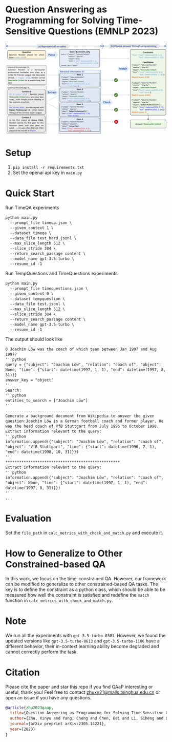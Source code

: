 # Question Answering as Programming for Solving Time-Sensitive Questions (EMNLP 2023)

<img src="./images/main_figure.png" alt="Image  Title" style="zoom: 100%;" />

# Setup
1. `pip install -r requirements.txt`
2. Set the openai api key in `main.py`

# Quick Start
Run TimeQA experiments
```
python main.py 
  --prompt_file timeqa.json \
  --given_context 1 \
  --dataset timeqa \
  --data_file test_hard.jsonl \
  --max_slice_length 512 \
  --slice_stride 384 \
  --return_search_passage content \
  --model_name gpt-3.5-turbo \
  --resume_id -1 
```

Run TempQuestions and TimeQuestions experiments
```
python main.py 
  --prompt_file timequestions.json \
  --given_context 0 \
  --dataset tempquestion \
  --data_file test.jsonl \
  --max_slice_length 512 \
  --slice_stride 384 \
  --return_search_passage content \
  --model_name gpt-3.5-turbo \
  --resume_id -1 
```

The output should look like
```
0 Joachim Löw was the coach of which team between Jan 1997 and Aug 1997?
'''python
query = {"subject": "Joachim Löw", "relation": "coach of", "object": None, "time": {"start": datetime(1997, 1, 1), "end": datetime(1997, 8, 31)}}
answer_key = "object"
'''
Search:
'''python
entities_to_search = ["Joachim Löw"]
'''
--------------------------------------------------
Generate a background document from Wikipedia to answer the given question:Joachim Löw is a German football coach and former player. He was the head coach of VfB Stuttgart from July 1996 to October 1998.
Extract information relevant to the query:
'''python
information.append({"subject": "Joachim Löw", "relation": "coach of", "object": "VfB Stuttgart", "time": {"start": datetime(1996, 7, 1), "end": datetime(1998, 10, 31)}})
'''
**************************************************
Extract information relevant to the query:
'''python
information.append({"subject": "Joachim Löw", "relation": "coach of", "object": None, "time": {"start": datetime(1997, 1, 1), "end": datetime(1997, 8, 31)}})
'''
...
```

# Evaluation
Set the `file_path` in `calc_metrics_with_check_and_match.py` and execute it.

# How to Generalize to Other Constrained-based QA
In this work, we focus on the time-constrained QA. However, our framework can be modified to generalize to other constrained-based QA tasks. The key is to define the constraint as a python class, which should be able to be measured how well the constraint is satisfied and redefine the `match` function in `calc_metrics_with_check_and_match.py`.

# Note
We run all the experiments with `gpt-3.5-turbo-0301`. However, we found the updated versions like `gpt-3.5-turbo-0613` and `gpt-3.5-turbo-1106` have a different behavior, their in-context learning ability become degraded and cannot correctly perform the task.

# Citation
Please cite the paper and star this repo if you find QAaP interesting or useful, thank you! Feel free to contact zhuxy21@mails.tsinghua.edu.cn or open an issue if you have any questions.
```bibtex
@article{zhu2023qaap,
  title={Question Answering as Programming for Solving Time-Sensitive Questions},
  author={Zhu, Xinyu and Yang, Cheng and Chen, Bei and Li, Siheng and Lou, Jian-Guang and Yang, Yujiu},
  journal={arXiv preprint arXiv:2305.14221},
  year={2023}
}
```

